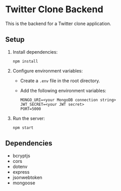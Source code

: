 # Twitter Clone Backend

This is the backend for a Twitter clone application.

## Setup

1.  Install dependencies:

    ```
    npm install
    ```
2.  Configure environment variables:

    *   Create a `.env` file in the root directory.
    *   Add the following environment variables:

        ```
        MONGO_URI=<your MongoDB connection string>
        JWT_SECRET=<your JWT secret>
        PORT=5000
        ```
3.  Run the server:

    ```
    npm start
    ```

## Dependencies

*   bcryptjs
*   cors
*   dotenv
*   express
*   jsonwebtoken
*   mongoose
